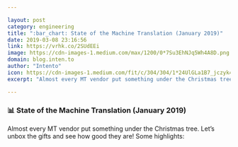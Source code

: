 ```yaml
---

layout: post
category: engineering
title: ":bar_chart: State of the Machine Translation (January 2019)"
date: 2019-03-08 23:16:56
link: https://vrhk.co/2SUdEEi
image: https://cdn-images-1.medium.com/max/1200/0*7Su3EhNJq5Wh4A8D.png
domain: blog.inten.to
author: "Intento"
icon: https://cdn-images-1.medium.com/fit/c/304/304/1*24UlGLa1B7_jczyk4unpGA.png
excerpt: "Almost every MT vendor put something under the Christmas tree. Let’s unbox the gifts and see how good they are! Some highlights:"

---
```


### :bar_chart: State of the Machine Translation (January 2019)

Almost every MT vendor put something under the Christmas tree. Let’s unbox the gifts and see how good they are! Some highlights: